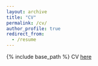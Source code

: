 ```yaml
---
layout: archive
title: "CV"
permalink: /cv/
author_profile: true
redirect_from:
  - /resume
---
```


{% include base_path %}
CV [here](https://www.dropbox.com/s/pg12fll8wyvryar/Alexander_Quispe_CV.pdf?dl=0)